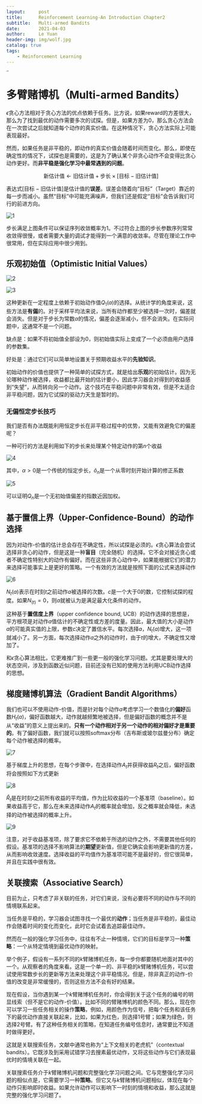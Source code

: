 ```yaml
---
layout:     post
title:      Reinforcement Learning-An Introduction Chapter2
subtitle:   Multi-armed Bandits
date:       2021-04-03
author:     Le Yuan
header-img: img/wolf.jpg
catalog: true
tags:
    - Reinforcement Learning
---
```


<img src="https://pic.imgdb.cn/item/60fbafce5132923bf857fcd4.jpg" alt="RL" style="zoom:20%;" />


# 多臂赌博机（Multi-armed Bandits）

$\epsilon$贪心方法相对于贪心方法的优点依赖于任务。比方说，如果reward的方差很大，那么为了找到最优的动作需要多次的试探。但是，如果方差为0，那么贪心方法会在一次尝试之后就知道每个动作的真实价值。在这种情况下，贪心方法实际上可能表现最好。

然而，如果任务是非平稳的，即动作的真实价值会随着时间而变化。那么，即使在确定性的情况下，试探也是需要的，这是为了确认某个非贪心动作不会变得比贪心动作更好。而**非平稳是强化学习中最常遇到的问题**。


$$
\text{新估计值} \longleftarrow \text{旧估计值} + \text{步长} \times [\text{目标} - \text{旧估计值}]
$$


表达式$[\text{目标} - \text{旧估计值}]$是估计值的**误差**。误差会随着向“目标”（Target）靠近的每一步而减小。虽然“目标”中可能充满噪声，但我们还是假定“目标”会告诉我们可行的前进方向。

![1](https://pic.imgdb.cn/item/60fbb0085132923bf858f535.png)

步长满足上图条件可以保证序列收敛概率为1。不过符合上图的步长参数序列常常收敛得很慢，或者需要大量的调试才能得到一个满意的收敛率。尽管在理论工作中很常用，但在实际应用中很少用到。

## 乐观初始值（Optimistic Initial Values）

![2](https://pic.imgdb.cn/item/60fbb0085132923bf858f543.png)

![3](https://pic.imgdb.cn/item/60fbb0085132923bf858f551.png)

这种更新在一定程度上依赖于初始动作值$Q_1(a)$的选择。从统计学的角度来说，这些方法是**有偏**的。对于采样平均法来说，当所有动作都至少被选择一次时，偏差就会消失。但是对于步长为常数$\alpha$的情况，偏差会逐渐减小，但不会消失。在实际问题中，这通常不是一个问题。

缺点是：如果不将初始值全部设为0，则初始值实际上变成了一个必须由用户选择的参数集。

好处是：通过它们可以简单地设置关于预期收益水平的**先验知识**。

初始动作的价值也提供了一种简单的试探方式，就是给出**乐观**的初始估计。因为无论哪种动作被选择，收益都比最开始的估计要小，因此学习器会对得到的收益感到“失望”，从而转向另一个动作。这个技巧在平稳问题中非常有效，但是不太适合非平稳问题，因为它试探的驱动力天生是暂时的。

### 无偏恒定步长技巧

我们是否有办法既能利用恒定步长在非平稳过程中的优势，又能有效避免它的偏差呢？

一种可行的方法是利用如下的步长来处理某个特定动作的第$n$个收益

![4](https://pic.imgdb.cn/item/60fbb0085132923bf858f567.png)

其中，$\alpha>0$是一个传统的恒定步长，$\hat{o}_n$是一个从零时刻开始计算的修正系数

![5](https://pic.imgdb.cn/item/60fbb0085132923bf858f57a.png)

可以证明$Q_n$是一个无初始值偏差的指数近因加权。

## 基于置信上界（Upper-Confidence-Bound）的动作选择

因为对动作-价值的估计总会存在不确定性，所以试探是必须的。$\epsilon$贪心算法会尝试选择非贪心的动作，但是这是一种**盲目**（完全随机）的选择。它不会对接近贪心或者不确定性特别大的动作有偏好。而在这些非贪心动作中，如果能根据它们的潜力来选择可能事实上是更好的策略。一个有效的方法就是按照下面的公式来选择动作

![6](https://pic.imgdb.cn/item/60fbb0765132923bf85acbfb.png)

$N_t(a)$表示在时刻$t$之前动作$a$被选择的次数。$c$是一个大于0的数，它控制试探的程度。如果$N_(t)=0$，则$a$就被认为是满足最大化条件的动作。

这种基于**置信度上界**（upper confidence bound, UCB）的动作选择的思想是，平方根项是对动作$a$值估计的不确定性或方差的度量。因此，最大值的大小是动作$a$的可能真实值的上限，参数$c$决定了置信水平。每次选择$a$，$N_t(a)$增大，这一项就减小了。另一方面，每次选择动作$a$之外的动作时，由于$t$的增大，不确定性又增加了。

和$\epsilon$贪心算法相比，它更难推广到一些更一般的强化学习问题。尤其是要处理大的状态空间，涉及到函数近似问题，目前还没有已知的使用方法利用UCB动作选择的思想。

## 梯度赌博机算法（Gradient Bandit Algorithms）

我们也可以不使用动作-价值，而是针对每个动作$a$考虑学习一个数值化的**偏好**函数$H_t(a)$，偏好函数越大，动作就越频繁地被选择，但是偏好函数的概念并不是从“收益”的意义上提出来的。**只有一个动作相对于另一个动作的相对偏好才是重要的**。有了偏好函数，我们就可以按照softmax分布（吉布斯或玻尔兹曼分布）确定每个动作被选择的概率。

![7](https://pic.imgdb.cn/item/60fbb0765132923bf85acc11.png)

基于梯度上升的思想，在每个步骤中，在选择动作$A_t$并获得收益$R_t$之后，偏好函数将会按照如下方式更新

![8](https://pic.imgdb.cn/item/60fbb0765132923bf85acc28.png)

$\hat{R}_t$是在时刻$t$之前所有收益的平均值，作为比较收益的一个基准项（baseline）。如果收益高于它，那么在未来选择动作$A_t$的概率就会增加，反之概率就会降低，未选择的动作被选择的概率上升。

![9](https://pic.imgdb.cn/item/60fbb0765132923bf85acc44.png)

注意，对于收益基准项，除了要求它不依赖于所选的动作之外，不需要其他任何的假设。基准项的选择不影响算法的**期望**更新值，但是它确实会影响更新值的方差，从而影响收敛速度。选择收益的平均值作为基准项可能不是最好的，但它很简单，并且在实践中很有效。

## 关联搜索（Associative Search）

目前为止，只考虑了非关联的任务，对它们来说，没有必要将不同的动作与不同的情境联系起来。

当任务是平稳的，学习器会试图寻找一个最优的**动作**；当任务是非平稳的，最佳动作会随着时间的变化而变化，此时它会试着去追踪最佳动作。

然而在一般的强化学习任务中，往往有不止一种情境，它们的目标是学习一种**策略**：一个从特定情境到最优动作的映射。

举个例子，假设有一系列不同的$k$臂赌博机任务，每一步你都要随机地面对其中的一个。从观察者的角度来看。这是一个单一的、非平稳的$k$臂赌博机任务，可以尝试使用常数步长的更新等方法来处理这个非平稳情况。但是，除非真正的动作-价值的改变是非常缓慢的，否则这些方法不会有好的结果。

现在假设，当你遇到某一个$k$臂赌博机任务时，你会得到关于这个任务的编号的明显线索（但不是它的动作-价值）。比如不同的臂赌博机的颜色不同。那么，现在你可以学习一些任务相关的操作**策略**，例如，用颜色作为信号，把每个任务和该任务下的最优动作直接关联起来，比如，如果为红色，则选择1号臂；如果为绿色，则选择2号臂。有了这种任务相关的策略，在知道任务编号信息时，通常要比不知道时做得更好。

这就是关联搜索任务，文献中通常也称为“上下文相关的老虎机”（contextual bandits）。它既涉及到采用试错学习去搜素最优动作，又将这些动作与它们表现最优时的情境关联在一起。

关联搜索任务介于$k$臂赌博机问题和完整强化学习问题之间。它与完整强化学习问题的相似点是，它需要学习一种**策略**。但它又与$k$臂赌博机问题相似，体现在每个动作只影响即时收益。如果允许动作可以影响下一时刻的情境和收益，那么这就是完整的强化学习问题了。